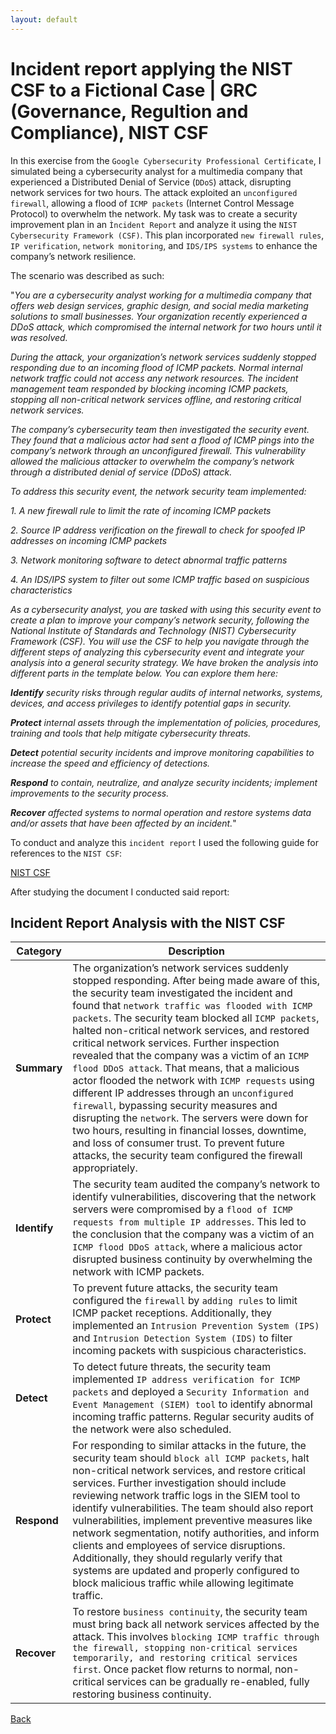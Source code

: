 ```yaml
---
layout: default
---
```


# Incident report applying the NIST CSF to a Fictional Case | GRC (Governance, Regultion and Compliance), NIST CSF 

In this exercise from the `Google Cybersecurity Professional Certificate`, I simulated being a cybersecurity analyst for a multimedia company that experienced a Distributed Denial of Service (`DDoS`) attack, disrupting network services for two hours. The attack exploited an `unconfigured firewall`, allowing a flood of `ICMP packets` (Internet Control Message Protocol) to overwhelm the network. My task was to create a security improvement plan in an `Ìncident Report` and analyze it using the `NIST Cybersecurity Framework (CSF)`. This plan incorporated `new firewall rules`, `IP verification`, `network monitoring`, and `IDS/IPS systems` to enhance the company’s network resilience.

The scenario was described as such:

"_You are a cybersecurity analyst working for a multimedia company that offers web design services, graphic design, and social media marketing solutions to small businesses. Your organization recently experienced a DDoS attack, which compromised the internal network for two hours until it was resolved._

_During the attack, your organization’s network services suddenly stopped responding due to an incoming flood of ICMP packets. Normal internal network traffic could not access any network resources. The incident management team responded by blocking incoming ICMP packets, stopping all non-critical network services offline, and restoring critical network services._ 

_The company’s cybersecurity team then investigated the security event. They found that a malicious actor had sent a flood of ICMP pings into the company’s network through an unconfigured firewall. This vulnerability allowed the malicious attacker to overwhelm the company’s network through a distributed denial of service (DDoS) attack._ 

_To address this security event, the network security team implemented:_ 

_1. A new firewall rule to limit the rate of incoming ICMP packets_

_2. Source IP address verification on the firewall to check for spoofed IP addresses on incoming ICMP packets_

_3. Network monitoring software to detect abnormal traffic patterns_

_4. An IDS/IPS system to filter out some ICMP traffic based on suspicious characteristics_

_As a cybersecurity analyst, you are tasked with using this security event to create a plan to improve your company’s network security, following the National Institute of Standards and Technology (NIST) Cybersecurity Framework (CSF). You will use the CSF to help you navigate through the different steps of analyzing this cybersecurity event and integrate your analysis into a general security strategy. We have broken the analysis into different parts in the template below. You can explore them here:_

_**Identify** security risks through regular audits of internal networks, systems, devices, and access privileges to identify potential gaps in security._

_**Protect** internal assets through the implementation of policies, procedures, training and tools that help mitigate cybersecurity threats._ 

_**Detect** potential security incidents and improve monitoring capabilities to increase the speed and efficiency of detections._ 

_**Respond** to contain, neutralize, and analyze security incidents; implement improvements to the security process._ 

_**Recover** affected systems to normal operation and restore systems data and/or assets that have been affected by an incident._"

To conduct and analyze this `incident report` I used the following guide for references to the `NIST CSF`:

[NIST CSF](https://github.com/Rafael-Santamaria-Ortega/Rafael-Santamaria-Ortega.github.io/blob/main/Applying%20the%20NIST%20CSF%20.pdf)

After studying the document I conducted said report:

## Incident Report Analysis with the NIST CSF

| **Category** | **Description** |
|--------------|-----------------|
| **Summary**  | The organization’s network services suddenly stopped responding. After being made aware of this, the security team investigated the incident and found that `network traffic was flooded with ICMP packets`. The security team blocked all `ICMP packets`, halted non-critical network services, and restored critical network services. Further inspection revealed that the company was a victim of an `ICMP flood DDoS attack`. That means, that a malicious actor flooded the network with `ICMP requests` using different IP addresses through an `unconfigured firewall`, bypassing security measures and disrupting the `network`. The servers were down for two hours, resulting in financial losses, downtime, and loss of consumer trust. To prevent future attacks, the security team configured the firewall appropriately. |
| **Identify** | The security team audited the company’s network to identify vulnerabilities, discovering that the network servers were compromised by a `flood of ICMP requests from multiple IP addresses`. This led to the conclusion that the company was a victim of an `ICMP flood DDoS attack`, where a malicious actor disrupted business continuity by overwhelming the network with ICMP packets. |
| **Protect**  | To prevent future attacks, the security team configured the `firewall` by `adding rules` to limit ICMP packet receptions. Additionally, they implemented an `Intrusion Prevention System (IPS)` and `Intrusion Detection System (IDS)` to filter incoming packets with suspicious characteristics. |
| **Detect**   | To detect future threats, the security team implemented `IP address verification for ICMP packets` and deployed a `Security Information and Event Management (SIEM) tool` to identify abnormal incoming traffic patterns. Regular security audits of the network were also scheduled. |
| **Respond**  | For responding to similar attacks in the future, the security team should `block all ICMP packets`, halt non-critical network services, and restore critical services. Further investigation should include reviewing network traffic logs in the SIEM tool to identify vulnerabilities. The team should also report vulnerabilities, implement preventive measures like network segmentation, notify authorities, and inform clients and employees of service disruptions. Additionally, they should regularly verify that systems are updated and properly configured to block malicious traffic while allowing legitimate traffic. |
| **Recover**  | To restore `business continuity`, the security team must bring back all network services affected by the attack. This involves `blocking ICMP traffic through the firewall, stopping non-critical services temporarily, and restoring critical services first`. Once packet flow returns to normal, non-critical services can be gradually re-enabled, fully restoring business continuity. |

[Back](./)
